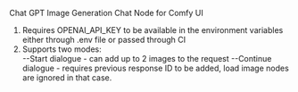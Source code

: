 Chat GPT Image Generation Chat Node for Comfy UI

1) Requires OPENAI_API_KEY to be available in the environment variables either through .env file or passed through CI
2) Supports two modes:   
--Start dialogue - can add up to 2 images to the request
--Continue dialogue - requires previous response ID to be added, load image nodes are ignored in that case.